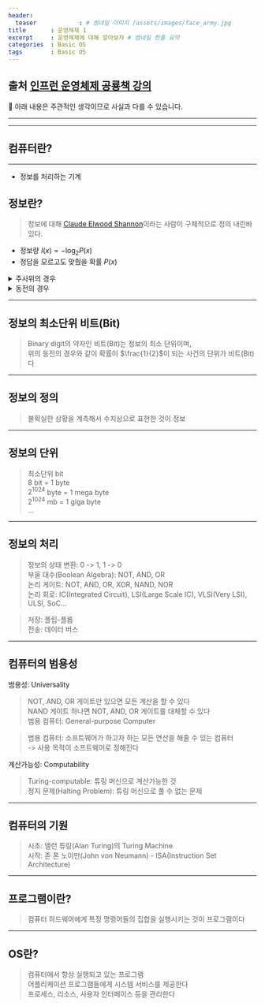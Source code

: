 ```yaml
---
header:
  teaser            : # 썸네일 이미지 /assets/images/face_army.jpg
title       : 운영체제 1
excerpt     : 운영체제에 대해 알아보자 # 썸네일 한줄 요약
categories  : Basic OS
tags        : Basic OS
---
```

출처 [인프런 운영체제 공룡책 강의](https://www.inflearn.com/course/%EC%9A%B4%EC%98%81%EC%B2%B4%EC%A0%9C-%EA%B3%B5%EB%A3%A1%EC%B1%85-%EC%A0%84%EA%B3%B5%EA%B0%95%EC%9D%98)
---
🚫 아래 내용은 주관적인 생각이므로 사실과 다를 수 있습니다.

---
---

## 컴퓨터란?
---

- 정보를 처리하는 기계  

## 정보란?

> 정보에 대해 [Claude Elwood Shannon](https://en.wikipedia.org/wiki/Claude_Shannon)이라는 사람이 구체적으로 정의 내린바 있다.  
- 정보량 $I(x) = -\log_2 P(x)$
- 정답을 모르고도 맞췄을 확률 $P(x)$

<details>
<summary>주사위의 경우</summary>
<div markdown="1">

정답을 모르고도 맞췄을 확률 $P(x)$은 $\frac{1}{6}$이다  
$\frac{1}{6}$ = $6^{-1}$이고,  
$-\log_2 6^{-1}$ = $\log_2 6$이므로,  
정보량 $I(x) = \log_2 6$이다

</div>
</details>

<details>
<summary>동전의 경우</summary>
<div markdown="1">

정답을 모르고도 맞췄을 확률 $P(x)$은 $\frac{1}{2}$이다  
$\frac{1}{2}$ = $2^{-1}$이고,  
$-\log_2 2^{-1}$ = $\log_2 2$이므로,  
정보량 $I(x) = \log_2 2 = 1$이다

</div>
</details>

---
## 정보의 최소단위 비트(Bit)

> Binary digit의 약자인 비트(Bit)는 정보의 최소 단위이며,   
> 위의 동전의 경우와 같이 확률이 $\frac{1}{2}$이 되는 사건의 단위가 비트(Bit)다  

---
## 정보의 정의

> 불확실한 상황을 계측해서 수치상으로 표현한 것이 정보

---
## 정보의 단위

> 최소단위 bit  
> 8 bit = 1 byte  
> $2^{1024}$ byte = 1 mega byte  
> $2^{1024}$ mb = 1 giga byte  
> ...

---
## 정보의 처리

> 정보의 상태 변환: 0 -> 1, 1 -> 0  
> 부울 대수(Boolean Algebra): NOT, AND, OR  
> 논리 게이트: NOT, AND, OR, XOR, NAND, NOR  
> 논리 회로: IC(Integrated Circuit), LSI(Large Scale IC), VLSI(Very LSI), ULSI, SoC...

> 저장: 플립-플롭  
> 전송: 데이터 버스

---
## 컴퓨터의 범용성

범용성: Universality
> NOT, AND, OR 게이트만 있으면 모든 계산을 할 수 있다  
> NAND 게이트 하나면 NOT, AND, OR 게이트를 대체할 수 있다  
> 범용 컴퓨터: General-purpose Computer

> 범용 컴퓨터: 소프트웨어가 하고자 하는 모든 연산을 해줄 수 있는 컴퓨터  
> -> 사용 목적이 소프트웨어로 정해진다  

계산가능성: Computability
> Turing-computable: 튜링 머신으로 계산가능한 것  
> 정지 문제(Halting Problem): 튜링 머신으로 풀 수 없는 문제  

---
## 컴퓨터의 기원

> 시초: 앨런 튜링(Alan Turing)의 Turing Machine  
> 시작: 존 폰 노이만(John von Neumann) - ISA(Instruction Set Architecture)

---
## 프로그램이란?

> 컴퓨터 하드웨어에게 특정 명령어들의 집합을 실행시키는 것이 프로그램이다  

---
## OS란?

> 컴퓨터에서 항상 실행되고 있는 프로그램  
> 어플리케이션 프로그램들에게 시스템 서비스를 제공한다  
> 프로세스, 리소스, 사용자 인터페이스 등을 관리한다  
